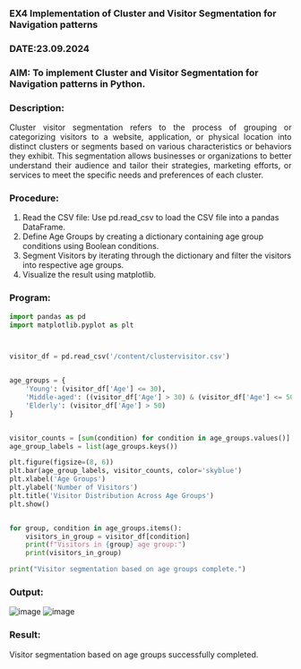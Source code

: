 ### EX4 Implementation of Cluster and Visitor Segmentation for Navigation patterns
### DATE:23.09.2024
### AIM: To implement Cluster and Visitor Segmentation for Navigation patterns in Python.
### Description:
<div align= "justify">Cluster visitor segmentation refers to the process of grouping or categorizing visitors to a website, 
  application, or physical location into distinct clusters or segments based on various characteristics or behaviors they exhibit. 
  This segmentation allows businesses or organizations to better understand their audience and tailor their strategies, marketing efforts, 
  or services to meet the specific needs and preferences of each cluster.</div>
  
### Procedure:
1) Read the CSV file: Use pd.read_csv to load the CSV file into a pandas DataFrame.
2) Define Age Groups by creating a dictionary containing age group conditions using Boolean conditions.
3) Segment Visitors by iterating through the dictionary and filter the visitors into respective age groups.
4) Visualize the result using matplotlib.

### Program:
```python
import pandas as pd
import matplotlib.pyplot as plt



visitor_df = pd.read_csv('/content/clustervisitor.csv')


age_groups = {
    'Young': (visitor_df['Age'] <= 30),
    'Middle-aged': ((visitor_df['Age'] > 30) & (visitor_df['Age'] <= 50)),
    'Elderly': (visitor_df['Age'] > 50)
}


visitor_counts = [sum(condition) for condition in age_groups.values()]
age_group_labels = list(age_groups.keys())

plt.figure(figsize=(8, 6))
plt.bar(age_group_labels, visitor_counts, color='skyblue')
plt.xlabel('Age Groups')
plt.ylabel('Number of Visitors')
plt.title('Visitor Distribution Across Age Groups')
plt.show()


for group, condition in age_groups.items():
    visitors_in_group = visitor_df[condition]
    print(f"Visitors in {group} age group:")
    print(visitors_in_group)

print("Visitor segmentation based on age groups complete.")


```

### Output:
![image](https://github.com/amurthavaahininagarajan/WDM_EXP4/assets/118679102/f62cdd6c-3499-46d6-8960-b52c5474e332)
![image](https://github.com/amurthavaahininagarajan/WDM_EXP4/assets/118679102/98f829ab-f11b-4cc9-becc-ff0b4def5e4c)


### Result:
Visitor segmentation based on age groups successfully completed.
